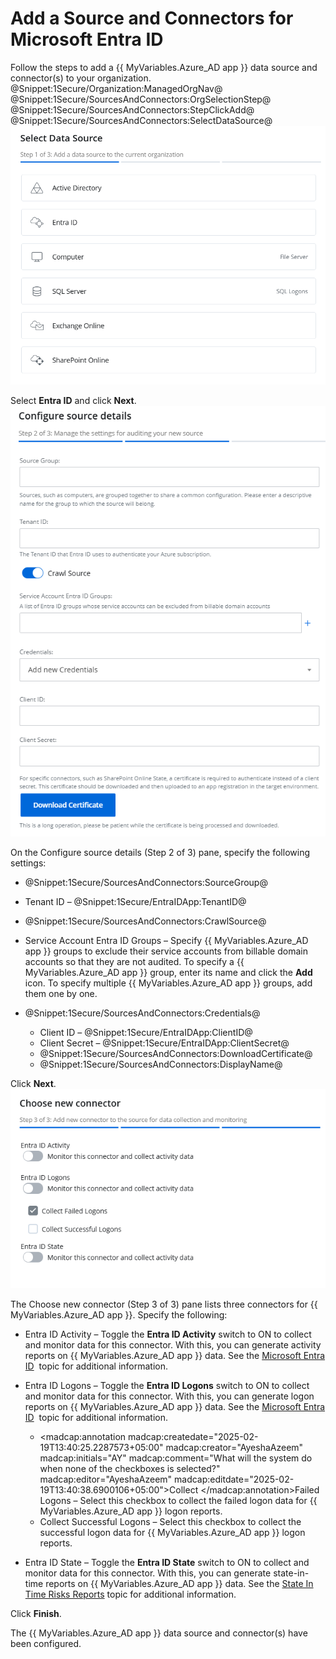 # Add a Source and Connectors for Microsoft Entra ID

Follow the steps to add a {{ MyVariables.Azure_AD app }} data source and connector(s) to your organization. @Snippet:1Secure/Organization:ManagedOrgNav@ @Snippet:1Secure/SourcesAndConnectors:OrgSelectionStep@ @Snippet:1Secure/SourcesAndConnectors:StepClickAdd@ @Snippet:1Secure/SourcesAndConnectors:SelectDataSource@![](../../../../Resources/Images/1Secure/AddSources_Exchange.png "Select Data Source (Step 1 of 3) pane")

Select **Entra ID** and click **Next**.![](../../../../Resources/Images/1Secure/Entra_ConfigSourceDetails(Step2of3).png "Configure Source Details (Step 2 of 3) pane")

On the Configure source details  (Step 2 of 3) pane, specify the following settings:

- @Snippet:1Secure/SourcesAndConnectors:SourceGroup@
- Tenant ID – @Snippet:1Secure/EntraIDApp:TenantID@
- @Snippet:1Secure/SourcesAndConnectors:CrawlSource@
- Service Account Entra ID Groups – Specify {{ MyVariables.Azure_AD app }} groups to exclude their service accounts from billable domain accounts so that they are not audited. To specify a {{ MyVariables.Azure_AD app }} group, enter its name and click the **Add** icon. To specify multiple {{ MyVariables.Azure_AD app }} groups, add them one by one.
- @Snippet:1Secure/SourcesAndConnectors:Credentials@

    - Client ID – @Snippet:1Secure/EntraIDApp:ClientID@
    - Client Secret – @Snippet:1Secure/EntraIDApp:ClientSecret@
    - @Snippet:1Secure/SourcesAndConnectors:DownloadCertificate@
    - @Snippet:1Secure/SourcesAndConnectors:DisplayName@

Click **Next**.![](../../../../Resources/Images/1Secure/Entra_Connector(Step3of3).png "Choose New Connector (Step 3 of 3) pane")

The Choose new connector  (Step 3 of 3) pane lists three connectors for {{ MyVariables.Azure_AD app }}. Specify the following:

- Entra ID Activity – Toggle the **Entra ID Activity** switch to ON to collect and monitor data for this connector. With this, you can generate activity reports on {{ MyVariables.Azure_AD app }} data. See the [Microsoft Entra ID](../../SearchAndReports/Activity.md#Microsof)  topic for additional information.
- Entra ID Logons – Toggle the **Entra ID Logons** switch to ON to collect and monitor data for this connector. With this, you can generate logon reports on {{ MyVariables.Azure_AD app }} data. See the [Microsoft Entra ID](../../SearchAndReports/Activity.md#Microsof)  topic for additional information.

    - <madcap:annotation madcap:createdate="2025-02-19T13:40:25.2287573+05:00" madcap:creator="AyeshaAzeem" madcap:initials="AY" madcap:comment="What will the system do when none of the checkboxes is selected?" madcap:editor="AyeshaAzeem" madcap:editdate="2025-02-19T13:40:38.6900106+05:00">Collect </madcap:annotation>Failed Logons – Select this checkbox to collect the failed logon data for {{ MyVariables.Azure_AD app }} logon reports.
    - Collect Successful Logons – Select this checkbox to collect the successful logon data for {{ MyVariables.Azure_AD app }} logon reports.

- Entra ID State – Toggle the **Entra ID State** switch to ON to collect and monitor data for this connector. With this, you can generate state-in-time reports on {{ MyVariables.Azure_AD app }} data. See the [State In Time Risks Reports](../../SearchAndReports/StateInTime.md)  topic for additional information.

Click **Finish**.

The {{ MyVariables.Azure_AD app }} data source and connector(s) have been configured.